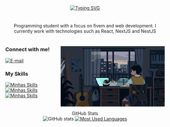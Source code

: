 <div align="center">
  <a href="https://git.io/typing-svg">
    <img src="https://readme-typing-svg.demolab.com?font=Fira+Code&weight=500&size=22&pause=1000&color=42e3f5&center=true&vCenter=true&random=false&width=524&lines=%E2%8A%B9+Welcome+to+my+profile!+%CB%99%E1%B5%95%CB%99+%E2%8A%B9+" alt="Typing SVG">
  </a>
</div>

<!-- <img align="center" alt="" src="./src/header-gif.gif"> -->

#

<p align="center">Programming student with a focus on fivem and web development. I currently work with technologies such as React, NextJS and NestJS
  
#

<img align="right" alt="" height="190px" src="dnzx.gif">

<h3 align="left">Connect with me!</h3>

[![E-mail](https://img.shields.io/badge/-Email-000?style=for-the-badge&logo=microsoft-outlook&logoColor=42e3f5&color:FFF)](mailto:angelodnlk@gmail.com)
<!-- [![LinkedIn](https://img.shields.io/badge/-LinkedIn-000?style=for-the-badge&logo=linkedin&logoColor=42e3f5&color:FFF)](https://www.linkedin.com/in/DnzxDevop/)
[![Instagram](https://img.shields.io/badge/-Instagram-000?style=for-the-badge&logo=instagram&logoColor=42e3f5&color:FFF)](https://www.instagram.com/mari4.souza/) -->


<h3 align="left">My Skills</h3>

<div align="left">
  <a href="https://skillicons.dev" target="_blank"><img src="https://skillicons.dev/icons?i=js,mysql,sass&perline=3" alt="Minhas Skills" /></a>
  <a href="https://skillicons.dev" target="_blank"><img src="https://skillicons.dev/icons?i=supabase,nestjs,nodejs&perline=3" alt="Minhas Skills" /></a>
  <a href="https://skillicons.dev" target="_blank"><img src="https://skillicons.dev/icons?i=ts,react,lua&perline=3" alt="Minhas Skills" /></a>
</div>

#

<div style="text-align: center;" align="center">
  GitHub Stats
  <br>
  <img src="https://github-readme-stats-git-masterrstaa-rickstaa.vercel.app/api?username=DnzxDevop&hide_title=true&show_icons=true&include_all_commits=false&count_private=true&line_height=25&hide=issues&bg_color=000&title_color=42e3f5&text_color=FFF&border_radius=3&border_color=36123c&icon_color=42e3f5&theme=jolly" alt="GitHub stats">

  <a href="https://github.com/DnzxDevop/github-readme-stats">
    <img src="https://github-readme-stats-git-masterrstaa-rickstaa.vercel.app/api/top-langs/?username=DnzxDevop&line_height=10&card_width=290&layout=compact&hide_title=false&count_private=true&langs_count=4&show_icons=true&title_color=42e3f5&hide=html,scss,less&bg_color=000&text_color=8B8B8B&border_radius=3&border_color=561760&count_private=true" alt="Most Used Languages">
  </a>
</div>

